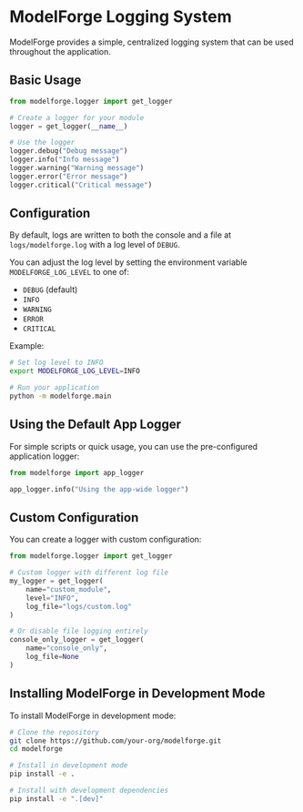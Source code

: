 # ModelForge Logging System

ModelForge provides a simple, centralized logging system that can be used throughout the application.

## Basic Usage

```python
from modelforge.logger import get_logger

# Create a logger for your module
logger = get_logger(__name__)

# Use the logger
logger.debug("Debug message")
logger.info("Info message")
logger.warning("Warning message")
logger.error("Error message")
logger.critical("Critical message")
```

## Configuration

By default, logs are written to both the console and a file at `logs/modelforge.log` with a log level of `DEBUG`.

You can adjust the log level by setting the environment variable `MODELFORGE_LOG_LEVEL` to one of:
- `DEBUG` (default)
- `INFO` 
- `WARNING`
- `ERROR`
- `CRITICAL`

Example:
```bash
# Set log level to INFO
export MODELFORGE_LOG_LEVEL=INFO

# Run your application
python -m modelforge.main
```

## Using the Default App Logger

For simple scripts or quick usage, you can use the pre-configured application logger:

```python
from modelforge import app_logger

app_logger.info("Using the app-wide logger")
```

## Custom Configuration

You can create a logger with custom configuration:

```python
from modelforge.logger import get_logger

# Custom logger with different log file
my_logger = get_logger(
    name="custom_module",
    level="INFO",
    log_file="logs/custom.log"
)

# Or disable file logging entirely
console_only_logger = get_logger(
    name="console_only",
    log_file=None
)
```

## Installing ModelForge in Development Mode

To install ModelForge in development mode:

```bash
# Clone the repository
git clone https://github.com/your-org/modelforge.git
cd modelforge

# Install in development mode
pip install -e .

# Install with development dependencies
pip install -e ".[dev]"
``` 